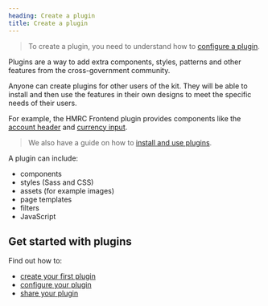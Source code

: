 ```yaml
---
heading: Create a plugin
title: Create a plugin
---
```

>To create a plugin, you need to understand how to [configure a plugin](./configure-plugin.md).

Plugins are a way to add extra components, styles, patterns and other features from the cross-government community. 

Anyone can create plugins for other users of the kit. They will be able to install and then use the features in their own designs to meet the specific needs of their users. 

For example, the HMRC Frontend plugin provides components like the [account header](https://design.tax.service.gov.uk/hmrc-design-patterns/account-header/) and [currency input](https://design.tax.service.gov.uk/hmrc-design-patterns/currency-input/). 

> We also have a guide on how to [install and use plugins](https://prototype-kit.service.gov.uk/docs/install-and-use-plugins).

A plugin can include:

* components
* styles (Sass and CSS)
* assets (for example images)
* page templates
* filters
* JavaScript

## Get started with plugins

Find out how to:

* [create your first plugin](./create-first-plugin)
* [configure your plugin](./configure-plugin)
* [share your plugin](./share-plugin)



